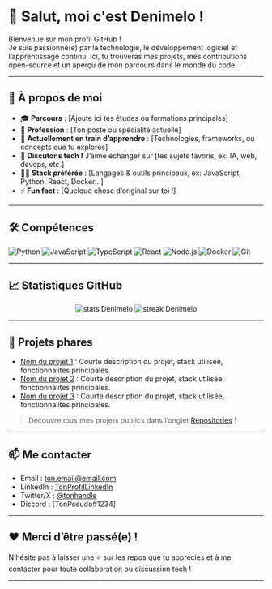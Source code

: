 # 👋 Salut, moi c'est Denimelo !

Bienvenue sur mon profil GitHub !  
Je suis passionné(e) par la technologie, le développement logiciel et l’apprentissage continu. Ici, tu trouveras mes projets, mes contributions open-source et un aperçu de mon parcours dans le monde du code.

---

## 🚀 À propos de moi

- 🎓 **Parcours** : [Ajoute ici tes études ou formations principales]
- 💼 **Profession** : [Ton poste ou spécialité actuelle]
- 🌱 **Actuellement en train d’apprendre** : [Technologies, frameworks, ou concepts que tu explores]
- 💬 **Discutons tech !** J’aime échanger sur [tes sujets favoris, ex: IA, web, devops, etc.]
- 🧑‍💻 **Stack préférée** : [Langages & outils principaux, ex: JavaScript, Python, React, Docker…]
- ⚡ **Fun fact** : [Quelque chose d’original sur toi !]

---

## 🛠️ Compétences

![Python](https://img.shields.io/badge/-Python-3776AB?style=flat&logo=python&logoColor=white)
![JavaScript](https://img.shields.io/badge/-JavaScript-F7DF1E?style=flat&logo=javascript&logoColor=black)
![TypeScript](https://img.shields.io/badge/-TypeScript-3178C6?style=flat&logo=typescript&logoColor=white)
![React](https://img.shields.io/badge/-React-61DAFB?style=flat&logo=react&logoColor=black)
![Node.js](https://img.shields.io/badge/-Node.js-339933?style=flat&logo=node.js&logoColor=white)
![Docker](https://img.shields.io/badge/-Docker-2496ED?style=flat&logo=docker&logoColor=white)
![Git](https://img.shields.io/badge/-Git-F05032?style=flat&logo=git&logoColor=white)
<!-- Ajoute ou retire des badges selon tes compétences -->

---

## 📈 Statistiques GitHub

<p align="center">
  <img src="https://github-readme-stats.vercel.app/api?username=Denimelo&show_icons=true&theme=radical" alt="stats Denimelo"/>
  <img src="https://github-readme-streak-stats.herokuapp.com/?user=Denimelo&theme=radical" alt="streak Denimelo"/>
</p>

---

## 📂 Projets phares

- [Nom du projet 1](lien_vers_le_repo) : Courte description du projet, stack utilisée, fonctionnalités principales.
- [Nom du projet 2](lien_vers_le_repo) : Courte description du projet, stack utilisée, fonctionnalités principales.
- [Nom du projet 3](lien_vers_le_repo) : Courte description du projet, stack utilisée, fonctionnalités principales.

> Découvre tous mes projets publics dans l’onglet [Repositories](https://github.com/Denimelo?tab=repositories) !

---

## 📫 Me contacter

- Email : [ton.email@email.com](mailto:ton.email@email.com)
- LinkedIn : [TonProfilLinkedIn](https://linkedin.com/in/tonprofil)
- Twitter/X : [@tonhandle](https://twitter.com/tonhandle)
- Discord : [TonPseudo#1234]

---

## ❤️ Merci d’être passé(e) !

N’hésite pas à laisser une ⭐️ sur les repos que tu apprécies et à me contacter pour toute collaboration ou discussion tech !

---

<!--
Astuce : Personnalise ce README avec tes infos, ajoute des GIF, des images ou des liens vers tes articles/blogs pour le rendre unique !
-->
